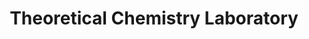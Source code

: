 ---
title: "Theoretical Chemistry Laboratory"
draft: false

# page title background image
bg_image: "images/banner/bg1.jpg"

# meta description ~100 letters in Japanese
description : "Theoretical Studies on basic properties of liquids and solids"

# Research image
image: "images/labs/flask.jpg"

# interest

# taxonomy
la_categories: "Molecular Chemistry" # 分子化学 | 物質化学 | 反応化学
keywords: ["Water Science", "Molecular Dynamics", "Stasistical Mechanics"]

# faculties; label: true name and title
faculties:
  matsumoto: Assoc. Prof. Masakazu Matsumoto


# contact info
contact:
- icon: ti-email
  link: mailto:matsu-m3@okayama-u.ac.jp
  name: matsu-m3@okayama-u.ac.jp
- icon: ti-mobile
  link: tel:086-251-7846
  name: 086-251-7846


- name : "Theoretical Chemistry Laboratory"
  icon : "ti-world" # icon pack : https://themify.me/themify-icons
  link : "http://theochem.chem.okayama-u.ac.jp"

- name : "3-1-1 Tsushima-Naka, Kita Ward, Okayama City, Okayama 700-8530"
  icon : "ti-location-pin" # icon pack : https://themify.me/themify-icons
  link : "#"

# type
type: "laboratory"
---